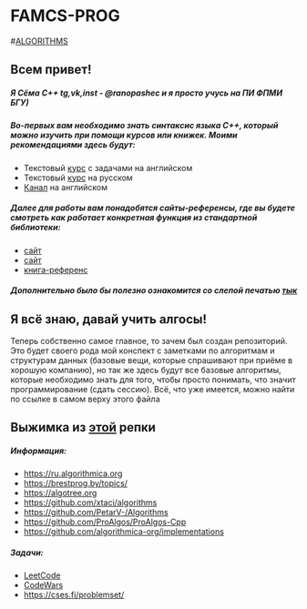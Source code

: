
# FAMCS-PROG
#[ALGORITHMS](https://github.com/ranopashec/FAMCS-PROG/blob/main/ALGORITHMS.md)

## Всем привет!
##### Я Сёма C++ tg,vk,inst - @ranopashec и я просто учусь на ПИ ФПМИ БГУ)
##### Во-первых вам необходимо знать синтаксис языка C++, который можно изучить при помощи курсов или книжек. Моими рекомендациями здесь будут:
- Текстовый [курс](https://www.learncpp.com) с задачами на английском
- Текстовый [курс](https://ravesli.com/uroki-cpp/) на русском
- [Канал](https://www.youtube.com/playlist?list=PLlrATfBNZ98dudnM48yfGUldqGD0S4FFb) на английском
##### Далее для работы вам понадобятся сайты-референсы, где вы будете смотреть как работает конкретная функция из стандартной библиотеки:
-  [сайт](https://en.cppreference.com/w/)
-  [сайт](https://cplusplus.com/reference/)
-  [книга-референс](https://books.goalkicker.com/CPlusPlusBook/)
##### Дополнительно было бы полезно ознакомится со слепой печатью [тык](https://www.typingstudy.com/list_of_free_touch_typing_software_and_online_resources)

## Я всё знаю, давай учить алгосы!
Теперь собственно самое главное, то зачем был создан репозиторий. Это будет своего рода мой конспект с заметками по алгоритмам и структурам данных (базовые вещи, которые спрашивают при приёме в хорошую компанию), но так же здесь будут все базовые алгоритмы, которые необходимо знать для того, чтобы просто понимать, что значит программирование (сдать сессию). Всё, что уже имеется, можно найти по ссылке в самом верху этого файла


## Выжимка из [этой](https://github.com/tayllan/awesome-algorithms#websites) репки
##### Информация:
- https://ru.algorithmica.org
- https://brestprog.by/topics/
- https://algotree.org
- https://github.com/xtaci/algorithms
- https://github.com/PetarV-/Algorithms
- https://github.com/ProAlgos/ProAlgos-Cpp
- https://github.com/algorithmica-org/implementations
##### Задачи:
- [LeetCode](https://leetcode.com)
- [CodeWars](https://www.codewars.com)
- https://cses.fi/problemset/





